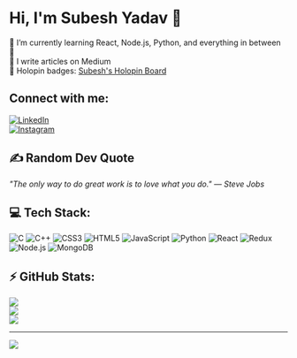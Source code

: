 # Hi, I'm Subesh Yadav 👋
🌱 I’m currently learning React, Node.js, Python, and everything in between 🤣  
📝 I write articles on Medium  
🔗 Holopin badges: [Subesh's Holopin Board](https://holopin.io/@subeshyadav3)

## Connect with me:
[![LinkedIn](https://img.shields.io/badge/LinkedIn-%230077B5.svg?logo=linkedin&logoColor=white)](https://linkedin.com/in/subeshyadav3)  
[![Instagram](https://img.shields.io/badge/Instagram-%23E4405F.svg?logo=instagram&logoColor=white)](https://instagram.com/subeshyadav3)

## ✍️ Random Dev Quote
_"The only way to do great work is to love what you do." — Steve Jobs_

## 💻 Tech Stack:
![C](https://img.shields.io/badge/c-%2300599C.svg?style=for-the-badge&logo=c&logoColor=white) ![C++](https://img.shields.io/badge/c++-%2300599C.svg?style=for-the-badge&logo=c%2B%2B&logoColor=white) ![CSS3](https://img.shields.io/badge/css3-%231572B6.svg?style=for-the-badge&logo=css3&logoColor=white) ![HTML5](https://img.shields.io/badge/html5-%23E34F26.svg?style=for-the-badge&logo=html5&logoColor=white) ![JavaScript](https://img.shields.io/badge/javascript-%23323330.svg?style=for-the-badge&logo=javascript&logoColor=%23F7DF1E) ![Python](https://img.shields.io/badge/python-3670A0?style=for-the-badge&logo=python&logoColor=ffdd54) ![React](https://img.shields.io/badge/react-%2320232a.svg?style=for-the-badge&logo=react&logoColor=%2361DAFB) ![Redux](https://img.shields.io/badge/redux-%23593d88.svg?style=for-the-badge&logo=redux&logoColor=white) ![Node.js](https://img.shields.io/badge/Node.js-%2342855B.svg?style=for-the-badge&logo=node.js&logoColor=white) ![MongoDB](https://img.shields.io/badge/MongoDB-%2347A248.svg?style=for-the-badge&logo=mongodb&logoColor=white)

## ⚡ GitHub Stats:
![](https://github-readme-stats.vercel.app/api?username=subeshyadav3&theme=radical&hide_border=false&include_all_commits=false&count_private=false)<br/>
![](https://github-readme-streak-stats.herokuapp.com/?user=subeshyadav3&theme=radical&hide_border=false)<br/>
![](https://github-readme-stats.vercel.app/api/top-langs/?username=subeshyadav3&theme=radical&hide_border=false&include_all_commits=false&count_private=false&layout=compact)

---

[![](https://visitcount.itsvg.in/api?id=subeshyadav3&icon=0&color=0)](https://visitcount.itsvg.in)

<!-- Proudly created with GPRM ( https://gprm.itsvg.in ) -->
